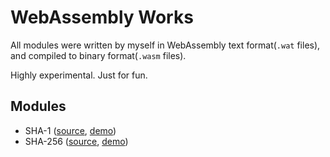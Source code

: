 # WebAssembly Works

All modules were written by myself in WebAssembly text format(`.wat` files), and compiled to binary format(`.wasm` files).

Highly experimental. Just for fun.

## Modules

* SHA-1 ([source](modules/sha1.wat), [demo](https://snack-x.github.io/wasm-works/demo_sha1.html))
* SHA-256 ([source](modules/sha256.wat), [demo](https://snack-x.github.io/wasm-works/demo_sha256.html))
